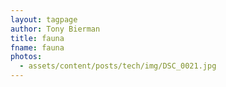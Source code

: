 ```yaml
---
layout: tagpage
author: Tony Bierman
title: fauna
fname: fauna
photos:
  - assets/content/posts/tech/img/DSC_0021.jpg
---
```

